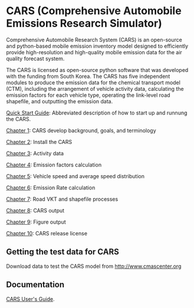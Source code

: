 # CARS (Comprehensive Automobile Emissions Research Simulator)
Comprehensive Automobile Research System (CARS) is an open-source and python-based mobile emission inventory model designed to efficiently provide high-resolution and high-quality mobile emission data for the air quality forecast system. 

The CARS is licensed as open-source python software that was developed with the funding from South Korea. The CARS has five independent modules to produce the emission data for the chemical transport model (CTM), including the arrangement of vehicle activity data, calculating the emission factors for each vehicle type, operating the link-level road shapefile, and outputting the emission data. 

[Quick Start Guide](https://github.com/CMASCenter/CARS/blob/master/docs/User_Manual/Quick_Start.md): Abbreviated description of how to start up and runnung the CARS.

[Chapter 1](https://github.com/CMASCenter/CARS/blob/master/docs/User_Manual/CARS_ch1_introduction.md): CARS develop background, goals, and terminology

[Chapter 2](https://github.com/CMASCenter/CARS/blob/master/docs/User_Manual/CARS_ch2_installation.md): Install the CARS

[Chapter 3](https://github.com/CMASCenter/CARS/blob/master/docs/User_Manual/CARS_ch3_activity_data.md): Activity data

[Chapter 4](https://github.com/CMASCenter/CARS/blob/master/docs/User_Manual/CARS_ch4_emission_factor.md): Emission factors calculation

[Chapter 5](https://github.com/CMASCenter/CARS/blob/master/docs/User_Manual/CARS_ch5_vehicle_speed.md): Vehicle speed and average speed distribution

[Chapter 6](https://github.com/CMASCenter/CARS/blob/master/docs/User_Manual/CARS_ch6_emission_rate.md): Emission Rate calculation

[Chapter 7](https://github.com/CMASCenter/CARS/blob/master/docs/User_Manual/CARS_ch7_shapfile_roadVKT.md): Road VKT and shapefile processes

[Chapter 8](https://github.com/CMASCenter/CARS/blob/master/docs/User_Manual/CARS_ch8_CARS_output.md): CARS output

[Chapter 9](https://github.com/CMASCenter/CARS/blob/master/docs/User_Manual/CARS_ch9_figure_output.md): Figure output

[Chapter 10](https://github.com/CMASCenter/CARS/blob/master/docs/User_Manual/CARS_license.md): CARS release license


## Getting the test data for CARS
Download data to test the CARS model from http://www.cmascenter.org

## Documentation
[CARS User's Guide](https://github.com/CMASCenter/CARS/tree/master/docs/User_Manual).

